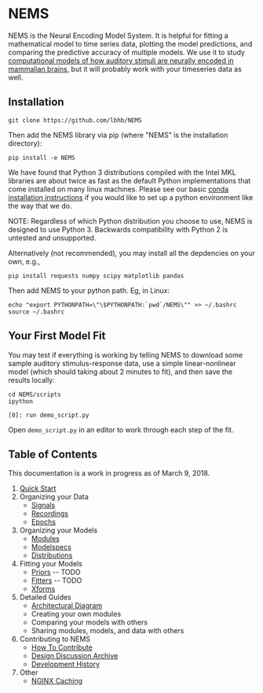 # NEMS #

NEMS is the Neural Encoding Model System. It is helpful for fitting a mathematical model to time series data, plotting the model predictions, and comparing the predictive accuracy of multiple models. We use it to study [computational models of how auditory stimuli are neurally encoded in mammalian brains](https://hearingbrain.org), but it will probably work with your timeseries data as well.


## Installation

```
git clone https://github.com/lbhb/NEMS

```

Then add the NEMS library via pip (where "NEMS" is the installation directory):
```
pip install -e NEMS
```
We have found that Python 3 distributions compiled with the Intel MKL libraries are about twice as fast as the default Python implementations that come installed on many linux machines. Please see our basic [conda installation instructions](docs/conda.md) if you would like to set up a python environment like the way that we do.

NOTE: Regardless of which Python distribution you choose to use, NEMS is designed to use Python 3. Backwards compatibility with Python 2 is untested and unsupported.

Alternatively (not recommended), you may install all the depdencies on your own, e.g.,

```
pip install requests numpy scipy matplotlib pandas
```
Then add NEMS to your python path. Eg, in Linux:
```
echo "export PYTHONPATH=\"\$PYTHONPATH:`pwd`/NEMS\"" >> ~/.bashrc
source ~/.bashrc
```

## Your First Model Fit

You may test if everything is working by telling NEMS to download some sample auditory stimulus-response data, use a simple linear-nonlinear model (which should taking about 2 minutes to fit), and then save the results locally:

```
cd NEMS/scripts
ipython

[0]: run demo_script.py
```

Open `demo_script.py` in an editor to work through each step of the fit.


## Table of Contents ##

This documentation is a work in progress as of March 9, 2018.

1. [Quick Start](docs/quickstart.md)
2. Organizing your Data
   - [Signals](docs/signals.md)
   - [Recordings](docs/recordings.md)
   - [Epochs](docs/epochs.md)
3. Organizing your Models
   - [Modules](docs/modules.md)
   - [Modelspecs](docs/modelspecs.md)
   - [Distributions](docs/distributions.ipynb)
4. Fitting your Models
   - [Priors](docs/priors.md) -- TODO
   - [Fitters](docs/fitters.md) -- TODO
   - [Xforms](docs/xforms.md)
5. Detailed Guides
   - [Architectural Diagram](docs/architecture.svg)
   - Creating your own modules
   - Comparing your models with others
   - Sharing modules, models, and data with others
6. Contributing to NEMS
   - [How To Contribute](docs/contributing.md)
   - [Design Discussion Archive](docs/discussions.md)
   - [Development History](docs/history.md)
7. Other
   - [NGINX Caching](docs/nginx.md)
